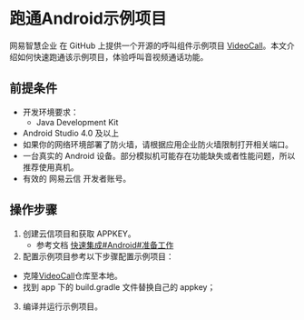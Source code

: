 # 跑通Android示例项目

网易智慧企业 在 GitHub 上提供一个开源的呼叫组件示例项目 [VideoCall](https://github.com/netease-kit/NEVideoCall-1to1/tree/master/NLiteAVDemo-Android-Java)。本文介绍如何快速跑通该示例项目，体验呼叫音视频通话功能。

##  前提条件
  - 开发环境要求：
    - Java Development Kit
  - Android Studio 4.0 及以上
  - 如果你的网络环境部署了防火墙，请根据应用企业防火墙限制打开相关端口。
  - 一台真实的 Android 设备。部分模拟机可能存在功能缺失或者性能问题，所以推荐使用真机。
  - 有效的 网易云信 开发者账号。

## 操作步骤
  1. 创建云信项目和获取 APPKEY。
       - 参考文档 [快速集成#Android#准备工作](../开发文档/快速集成/Android.md)
  2.  配置示例项目参考以下步骤配置示例项目：

   - 克隆[VideoCall](https://github.com/netease-kit/NEVideoCall-1to1/tree/master/NLiteAVDemo-Android-Java )仓库至本地。
   - 找到 app 下的 build.gradle 文件替换自己的 appkey；
  3. 编译并运行示例项目。
